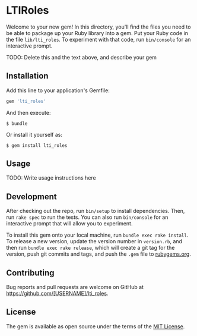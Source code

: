# LTIRoles

Welcome to your new gem! In this directory, you'll find the files you need to be able to package up your Ruby library into a gem. Put your Ruby code in the file `lib/lti_roles`. To experiment with that code, run `bin/console` for an interactive prompt.

TODO: Delete this and the text above, and describe your gem

## Installation

Add this line to your application's Gemfile:

```ruby
gem 'lti_roles'
```

And then execute:

    $ bundle

Or install it yourself as:

    $ gem install lti_roles

## Usage

TODO: Write usage instructions here

## Development

After checking out the repo, run `bin/setup` to install dependencies. Then, run `rake spec` to run the tests. You can also run `bin/console` for an interactive prompt that will allow you to experiment.

To install this gem onto your local machine, run `bundle exec rake install`. To release a new version, update the version number in `version.rb`, and then run `bundle exec rake release`, which will create a git tag for the version, push git commits and tags, and push the `.gem` file to [rubygems.org](https://rubygems.org).

## Contributing

Bug reports and pull requests are welcome on GitHub at https://github.com/[USERNAME]/lti_roles.

## License

The gem is available as open source under the terms of the [MIT License](http://opensource.org/licenses/MIT).
